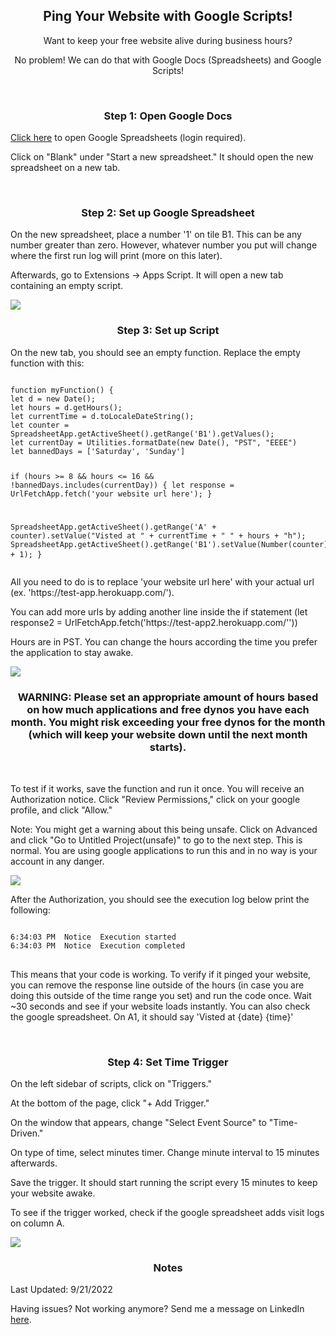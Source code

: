 <div align="center">
<h2>Ping Your Website with Google Scripts!</h2>
<p>Want to keep your free website alive during business hours?</p>
<p>No problem! We can do that with Google Docs (Spreadsheets) and Google Scripts!<p>
</div>
<br>

<h3 align="center">Step 1: Open Google Docs</h3>
<p><a href="https://docs.google.com/spreadsheets/" target="_blank">Click here</a> to open Google Spreadsheets (login required).</p>
<p>Click on "Blank" under "Start a new spreadsheet." It should open the new spreadsheet on a new tab.<p>
<br>

<h3 align="center">Step 2: Set up Google Spreadsheet</h3>
<p>On the new spreadsheet, place a number '1' on tile B1. This can be any number greater than zero. However, whatever number you put will change where the first run log will print (more on this later).</p>
<p>Afterwards, go to Extensions -> Apps Script. It will open a new tab containing an empty script.</p>
<img src="https://i.imgur.com/aH2mLbj.png">
<br>

<h3 align="center">Step 3: Set up Script</h3>
<p>On the new tab, you should see an empty function. Replace the empty function with this:</p>
</div>
<pre>
<code>
function myFunction() {
let d = new Date();
let hours = d.getHours();
let currentTime = d.toLocaleDateString();
let counter = SpreadsheetApp.getActiveSheet().getRange('B1').getValues();
let currentDay = Utilities.formatDate(new Date(), "PST", "EEEE")
let bannedDays = ['Saturday', 'Sunday']

if (hours >= 8 && hours <= 16 && !bannedDays.includes(currentDay)) {
let response = UrlFetchApp.fetch('your website url here');
}

SpreadsheetApp.getActiveSheet().getRange('A' + counter).setValue("Visted at " + currentTime + " " + hours + "h");
SpreadsheetApp.getActiveSheet().getRange('B1').setValue(Number(counter) + 1);
}
</code>
</pre>

<p>All you need to do is to replace 'your website url here' with your actual url (ex. 'https://test-app.herokuapp.com/').</p>
<p>You can add more urls by adding another line inside the if statement (let response2 = UrlFetchApp.fetch('https://test-app2.herokuapp.com/''))
<p>Hours are in PST. You can change the hours according the time you prefer the application to stay awake.</p>
<img src="https://i.imgur.com/6yikA8n.png">
<br>

<h3 align="center">WARNING: Please set an appropriate amount of hours based on how much applications and free dynos you have each month. You might risk exceeding your free dynos for the month (which will keep your website down until the next month starts).</h3>
<br>

<p>To test if it works, save the function and run it once. You will receive an Authorization notice. Click "Review Permissions," click on your google profile, and click "Allow."<p>
<p>Note: You might get a warning about this being unsafe. Click on Advanced and click "Go to Untitled Project(unsafe)" to go to the next step. This is normal. You are using google applications to run this and in no way is your account in any danger.</p>

<img src="https://i.imgur.com/yoXlrpn.png">

<p>After the Authorization, you should see the execution log below print the following:</p>
<pre>
<code>
6:34:03 PM	Notice	Execution started
6:34:03 PM	Notice	Execution completed
</code>
</pre>

<p>This means that your code is working. To verify if it pinged your website, you can remove the response line outside of the hours (in case you are doing this outside of the time range you set) and run the code once. Wait ~30 seconds and see if your website loads instantly. You can also check the google spreadsheet. On A1, it should say 'Visted at {date} {time}'</p>
<br>

<h3 align="center">Step 4: Set Time Trigger</h3>
<p>On the left sidebar of scripts, click on "Triggers."</p>
<p>At the bottom of the page, click "+ Add Trigger."</p>
<p>On the window that appears, change "Select Event Source" to "Time-Driven."</p>
<p>On type of time, select minutes timer. Change minute interval to 15 minutes afterwards.</p>
<p>Save the trigger. It should start running the script every 15 minutes to keep your website awake.</p>
<p>To see if the trigger worked, check if the google spreadsheet adds visit logs on column A.</p>
<img src="https://i.imgur.com/kVQaamb.png">
<br>

<h3 align="center">Notes</h3>
<p>Last Updated: 9/21/2022</p>
<p>Having issues? Not working anymore? Send me a message on LinkedIn <a href="https://www.linkedin.com/in/revanf" target="_blank" rel="noopener noreferrer">here</a>.</p>
